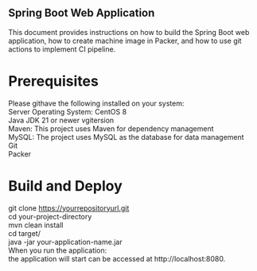 ## Spring Boot Web Application
This document provides instructions on how to build the Spring Boot web application, how to create machine image in Packer, and how to use git actions to implement CI pipeline.

# Prerequisites
Please githave the following installed on your system:  
Server Operating System: CentOS 8  
Java JDK 21 or newer vgitersion  
Maven: This project uses Maven for dependency management   
MySQL: The project uses MySQL as the database for data management   
Git   
Packer  

# Build and Deploy
git clone https://yourrepositoryurl.git  
cd your-project-directory    
mvn clean install  
cd target/  
java -jar your-application-name.jar  
When you run the application:  
the application will start can be accessed at http://localhost:8080.


 
